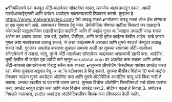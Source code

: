 
✔नियमितपणे एक मजबूत अँटी-मालवेअर सॉफ्टवेयर वापरा, म्हणजेच आठवड्यातून एकदा. आम्ही मालवेअरबाईट्सची आणि वारंवार अपडेट्स तपासण्यासाठी शिफारस करतो. तुम्हाला हे https://www.malwarebytes.com/ येथे आढळू शकते.✔जोडण्या उघडू नका! लोक हॅक होण्याचा हा एक मुख्य मार्ग आहे. आमच्यावर विश्वास ठेवू नका, डेमोक्रॅटिक नॅशनल पार्टीला विचारा! जर एखाद्याने कोणत्याही प्लड्डटफॉर्मवर एखादी फाईल पाठविली आणि ती फाईल गूगल अॅप्सद्वारा उघडली जाऊ शकत असेल तर अवश्य उघडा. यात वर्ड, एक्सेल, पीडीएफ, आणि काही इमेज फाईल्स देखील आहेत. याचे कारण गूगल अशा मालवेअरला हाताळू शकते, जे अशा फाईल्समध्ये असतात आणि तुमचे स्वतःचे कंप्युटर हाताळू शकत नाही. गूगलवर अपलोड करताना तुम्हाला समस्या आली तर तुमच्या स्वतःच्या अँटी-मालवेअर सॉफ्टवेयरने ते तपासा. परंतु, तुमचे अँटी-मालवेअर सॉफ्टवेयर अद्ययावत असल्याची खात्री करा. अखेरीस, तुम्ही देखील ती फाईल एक पर्यायी मार्ग म्हणून virustotal.com वर अपलोड करू शकता आणि अनेक अँटी-वायरस लायब्ररीजच्या विरुद्ध स्कॅन करू शकता. ✔तुमच्या ऑपरेटिंग सिस्टीमला वारंवार अपडेट करत रहा. मॅक्स तुम्हाला अड्डपल मेनू → अॅप स्टोअरवर हे मिळू शकते. तुमच्या पीसीवर विंडोज 10 मध्ये कंट्रोल पॅनलवर जाऊन तुमचे अपडेट्स ऑटोमेट करा आणि तुमचे ऑटोमेटिक अपडेटिंग चालू आहे किंवा नाही ते तपासा. अन्यथा खालील या पावलांचे पालन कराः1. तुमच्या विंडोज ऑपरेटिंग सिस्टीममध्ये सर्च बॉक्स एक्सेस करा, अपडेट म्हणून टाईप करा आणि नंतर विंडोज अपडेट करा.2.  सेटिंग्ज बदला हे निवडा.3. अगोदरच निवडले नसल्यास, इंस्टॉल अपडेट्स ऑटोमेटिकलीवर क्लिक करा (शिफारस केली जाते).